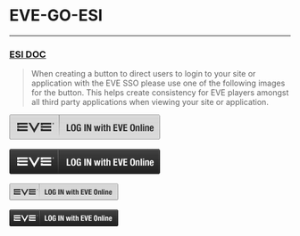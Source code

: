 # EVE-GO-ESI

---

### [ESI DOC](https://docs.esi.evetech.net/docs/sso/)

> When creating a button to direct users to login to your site or application with the EVE SSO please use one of the following images for the button. This helps create consistency for EVE players amongst all third party applications when viewing your site or application.

![eve-sso-login-white-large](https://raw.githubusercontent.com/ormissia/image-hosting/master/eve-go-esi/eve-sso-login-white-large.png)

![eve-sso-login-black-large](https://raw.githubusercontent.com/ormissia/image-hosting/master/eve-go-esi/eve-sso-login-black-large.png)

![eve-sso-login-white-small](https://raw.githubusercontent.com/ormissia/image-hosting/master/eve-go-esi/eve-sso-login-white-small.png)

![eve-sso-login-black-small](https://raw.githubusercontent.com/ormissia/image-hosting/master/eve-go-esi/eve-sso-login-black-small.png)

